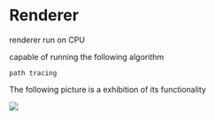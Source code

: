 # Renderer

renderer run on CPU

capable of running the following algorithm
```
path tracing
```

The following picture is a exhibition of its functionality


![](https://github.com/wcvanvan/Renderer/blob/main/samples/Cornell%20box.jpg)
